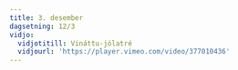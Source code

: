 ```yaml
---
title: 3. desember
dagsetning: 12/3
vidjo:
  vidjotitill: Vináttu-jólatré
  vidjourl: 'https://player.vimeo.com/video/377010436'
---
```


